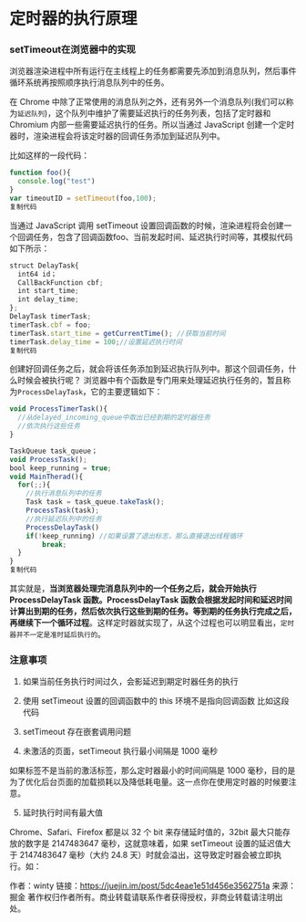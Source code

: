 # 定时器的执行原理

### setTimeout在浏览器中的实现

浏览器渲染进程中所有运行在主线程上的任务都需要先添加到消息队列，然后事件循环系统再按照顺序执行消息队列中的任务。

在 Chrome 中除了正常使用的消息队列之外，还有另外一个消息队列(我们可以称为`延迟队列`)，这个队列中维护了需要延迟执行的任务列表，包括了定时器和 Chromium 内部一些需要延迟执行的任务。所以当通过 JavaScript 创建一个定时器时，渲染进程会将该定时器的回调任务添加到延迟队列中。

比如这样的一段代码：

```js
function foo(){
  console.log("test")
}
var timeoutID = setTimeout(foo,100);
复制代码
```

当通过 JavaScript 调用 setTimeout 设置回调函数的时候，渲染进程将会创建一个回调任务，包含了回调函数foo、当前发起时间、延迟执行时间等，其模拟代码如下所示：

```js
struct DelayTask{
  int64 id；
  CallBackFunction cbf;
  int start_time;
  int delay_time;
};
DelayTask timerTask;
timerTask.cbf = foo;
timerTask.start_time = getCurrentTime(); //获取当前时间
timerTask.delay_time = 100;//设置延迟执行时间
复制代码
```

创建好回调任务之后，就会将该任务添加到延迟执行队列中。那这个回调任务，什么时候会被执行呢？ 浏览器中有个函数是专门用来处理延迟执行任务的，暂且称为`ProcessDelayTask`，它的主要逻辑如下：

```js
void ProcessTimerTask(){
  //从delayed_incoming_queue中取出已经到期的定时器任务
  //依次执行这些任务
}

TaskQueue task_queue；
void ProcessTask();
bool keep_running = true;
void MainTherad(){
  for(;;){
    //执行消息队列中的任务
    Task task = task_queue.takeTask();
    ProcessTask(task);
    //执行延迟队列中的任务
    ProcessDelayTask()
    if(!keep_running) //如果设置了退出标志，那么直接退出线程循环
        break; 
  }
}
复制代码
```

其实就是，**当浏览器处理完消息队列中的一个任务之后，就会开始执行 ProcessDelayTask 函数。ProcessDelayTask 函数会根据发起时间和延迟时间计算出到期的任务，然后依次执行这些到期的任务。等到期的任务执行完成之后，再继续下一个循环过程**。这样定时器就实现了，从这个过程也可以明显看出，`定时器并不一定是准时延后执行的`。

### 注意事项

1. 如果当前任务执行时间过久，会影延迟到期定时器任务的执行

2. 使用 setTimeout 设置的回调函数中的 this 环境不是指向回调函数 比如这段代码
3. setTimeout 存在嵌套调用问题
4. 未激活的页面，setTimeout 执行最小间隔是 1000 毫秒

如果标签不是当前的激活标签，那么定时器最小的时间间隔是 1000 毫秒，目的是为了优化后台页面的加载损耗以及降低耗电量。这一点你在使用定时器的时候要注意。

5. 延时执行时间有最大值

Chrome、Safari、Firefox 都是以 32 个 bit 来存储延时值的，32bit 最大只能存放的数字是 2147483647 毫秒，这就意味着，如果 setTimeout 设置的延迟值大于 2147483647 毫秒（大约 24.8 天）时就会溢出，这导致定时器会被立即执行。如：

作者：winty
链接：https://juejin.im/post/5dc4eae1e51d456e3562751a
来源：掘金
著作权归作者所有。商业转载请联系作者获得授权，非商业转载请注明出处。